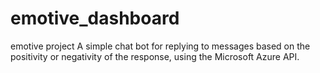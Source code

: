 # emotive_dashboard
emotive project
A simple chat bot for replying to messages based on the positivity or negativity of the response, using the Microsoft Azure API.
